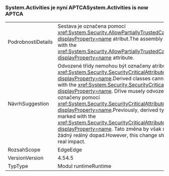 ### <a name="systemactivities-is-now-aptca"></a><span data-ttu-id="1561c-101">System.Activities je nyní APTCA</span><span class="sxs-lookup"><span data-stu-id="1561c-101">System.Activities is now APTCA</span></span>

|   |   |
|---|---|
|<span data-ttu-id="1561c-102">Podrobnosti</span><span class="sxs-lookup"><span data-stu-id="1561c-102">Details</span></span>|<span data-ttu-id="1561c-103">Sestava je označena pomocí <xref:System.Security.AllowPartiallyTrustedCallersAttribute?displayProperty=name> atribut.</span><span class="sxs-lookup"><span data-stu-id="1561c-103">The assembly is marked with the <xref:System.Security.AllowPartiallyTrustedCallersAttribute?displayProperty=name> attribute.</span></span>|
|<span data-ttu-id="1561c-104">Návrh</span><span class="sxs-lookup"><span data-stu-id="1561c-104">Suggestion</span></span>|<span data-ttu-id="1561c-105">Odvozené třídy nemohou být označeny atributem <xref:System.Security.SecurityCriticalAttribute?displayProperty=name>.</span><span class="sxs-lookup"><span data-stu-id="1561c-105">Derived classes cannot be marked with the <xref:System.Security.SecurityCriticalAttribute?displayProperty=name>.</span></span> <span data-ttu-id="1561c-106">Dříve musely odvozené typy označeny pomocí <xref:System.Security.SecurityCriticalAttribute?displayProperty=name>.</span><span class="sxs-lookup"><span data-stu-id="1561c-106">Previously, derived types had to be marked with the <xref:System.Security.SecurityCriticalAttribute?displayProperty=name>.</span></span> <span data-ttu-id="1561c-107">Tato změna by však neměla mít žádný reálný dopad.</span><span class="sxs-lookup"><span data-stu-id="1561c-107">However, this change should have no real impact.</span></span>|
|<span data-ttu-id="1561c-108">Rozsah</span><span class="sxs-lookup"><span data-stu-id="1561c-108">Scope</span></span>|<span data-ttu-id="1561c-109">Edge</span><span class="sxs-lookup"><span data-stu-id="1561c-109">Edge</span></span>|
|<span data-ttu-id="1561c-110">Version</span><span class="sxs-lookup"><span data-stu-id="1561c-110">Version</span></span>|<span data-ttu-id="1561c-111">4.5</span><span class="sxs-lookup"><span data-stu-id="1561c-111">4.5</span></span>|
|<span data-ttu-id="1561c-112">Typ</span><span class="sxs-lookup"><span data-stu-id="1561c-112">Type</span></span>|<span data-ttu-id="1561c-113">Modul runtime</span><span class="sxs-lookup"><span data-stu-id="1561c-113">Runtime</span></span>|

